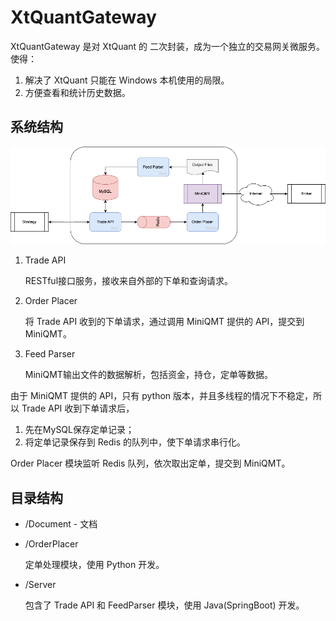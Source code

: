 # XtQuantGateway

XtQuantGateway 是对 XtQuant 的 二次封装，成为一个独立的交易网关微服务。使得：

1. 解决了 XtQuant 只能在 Windows 本机使用的局限。
2. 方便查看和统计历史数据。

## 系统结构

![summary.drawio.png](Document/summary.drawio.png)

1. Trade API

   RESTful接口服务，接收来自外部的下单和查询请求。

2. Order Placer

   将 Trade API 收到的下单请求，通过调用 MiniQMT 提供的 API，提交到 MiniQMT。

3. Feed Parser

   MiniQMT输出文件的数据解析，包括资金，持仓，定单等数据。


由于 MiniQMT 提供的 API，只有 python 版本，并且多线程的情况下不稳定，所以 Trade API 收到下单请求后，

1. 先在MySQL保存定单记录；
2. 将定单记录保存到 Redis 的队列中，使下单请求串行化。

Order Placer 模块监听 Redis 队列，依次取出定单，提交到 MiniQMT。

## 目录结构

* /Document - 文档

* /OrderPlacer

  定单处理模块，使用 Python 开发。 

* /Server

  包含了 Trade API 和 FeedParser 模块，使用 Java(SpringBoot) 开发。
